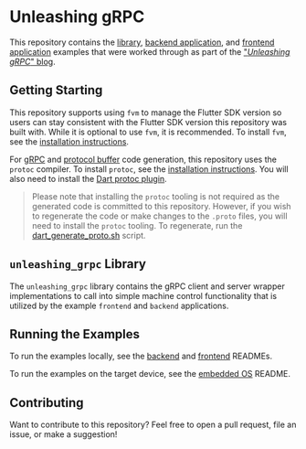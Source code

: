 # Unleashing gRPC

This repository contains the [library](./), [backend application](example/backend/), and [frontend application](example/frontend/) examples that were worked through as part of the ["_Unleashing gRPC_" blog](TODO:ADD_LINK(S)).

## Getting Starting

This repository supports using `fvm` to manage the Flutter SDK version so users can stay consistent with the Flutter SDK version this repository was built with. While it is optional to use `fvm`, it is recommended. To install `fvm`, see the [installation instructions](https://fvm.app/documentation/getting-started/installation).

For [gRPC](https://grpc.io/) and [protocol buffer](https://protobuf.dev/) code generation, this repository uses the `protoc` compiler. To install `protoc`, see the [installation instructions](https://grpc.io/docs/protoc-installation/). You will also need to install the [Dart protoc plugin](https://github.com/google/protobuf.dart/tree/master/protoc_plugin).

>Please note that installing the `protoc` tooling is not required as the generated code is committed to this repository. However, if you wish to regenerate the code or make changes to the `.proto` files, you will need to install the `protoc` tooling. To regenerate, run the [dart_generate_proto.sh](tools/dart_generate_proto.sh) script.

## `unleashing_grpc` Library

The `unleashing_grpc` library contains the gRPC client and server wrapper implementations to call into simple machine control functionality that is utilized by the example `frontend` and `backend` applications.

## Running the Examples

To run the examples locally, see the [backend](example/backend/README.md) and [frontend](example/frontend/README.md) READMEs.

To run the examples on the target device, see the [embedded OS](https://github.com/lapumb-spindance/machine-control-os) README.

## Contributing

Want to contribute to this repository? Feel free to open a pull request, file an issue, or make a suggestion!
